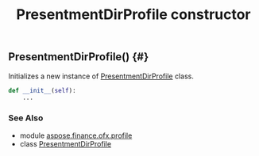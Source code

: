 ﻿---
title: PresentmentDirProfile constructor
second_title: Aspose.Finance for Python via .NET API References
description: 
type: docs
weight: 10
url: /python-net/aspose.finance.ofx.profile/presentmentdirprofile/__init__/
is_root: false
---

## PresentmentDirProfile() {#}

Initializes a new instance of [PresentmentDirProfile](/finance/python-net/aspose.finance.ofx.profile/presentmentdirprofile) class.



```python
def __init__(self):
    ...
```





### See Also
* module [aspose.finance.ofx.profile](../../)
* class [PresentmentDirProfile](/finance/python-net/aspose.finance.ofx.profile/presentmentdirprofile)
